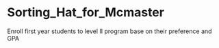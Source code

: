 # Sorting_Hat_for_Mcmaster
Enroll first year students to level II program base on their preference and GPA
